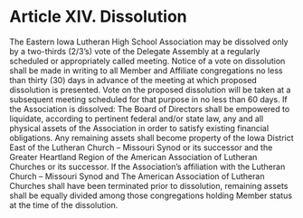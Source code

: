 # Article XIV. Dissolution

The Eastern Iowa Lutheran High School Association may be dissolved only by a two-thirds (2/3’s) vote of the Delegate Assembly at a regularly scheduled or appropriately called meeting. Notice of a vote on dissolution shall be made in writing to all Member and Affiliate congregations no less than thirty (30) days in advance of the meeting at which proposed dissolution is presented. Vote on the proposed dissolution will be taken at a subsequent meeting scheduled for that purpose in no less than 60 days. If the Association is dissolved: The Board of Directors shall be empowered to liquidate, according to pertinent federal and/or state law, any and all physical assets of the Association in order to satisfy existing financial obligations. Any remaining assets shall become property of the Iowa District East of the Lutheran Church – Missouri Synod or its successor and the Greater Heartland Region of the American Association of Lutheran Churches or its successor. If the Association’s affiliation with the Lutheran Church – Missouri Synod and The American Association of Lutheran Churches shall have been terminated prior to dissolution, remaining assets shall be equally divided among those congregations holding Member status at the time of the dissolution.